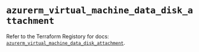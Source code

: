 # `azurerm_virtual_machine_data_disk_attachment`

Refer to the Terraform Registory for docs: [`azurerm_virtual_machine_data_disk_attachment`](https://registry.terraform.io/providers/hashicorp/azurerm/3.85.0/docs/resources/virtual_machine_data_disk_attachment).

